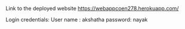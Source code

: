 
Link to the deployed website
https://webappcoen278.herokuapp.com/

Login credentials:
User name : akshatha
password: nayak
